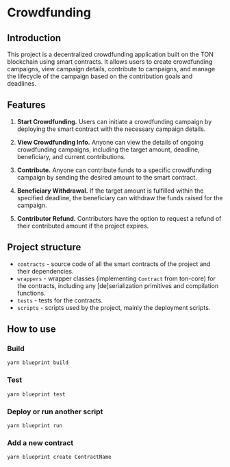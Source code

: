 # Crowdfunding

## Introduction

This project is a decentralized crowdfunding application built on the TON blockchain using smart contracts. It allows users to create crowdfunding campaigns, view campaign details, contribute to campaigns, and manage the lifecycle of the campaign based on the contribution goals and deadlines.

## Features

1. **Start Crowdfunding.**
Users can initiate a crowdfunding campaign by deploying the smart contract with the necessary campaign details.

2. **View Crowdfunding Info.**
Anyone can view the details of ongoing crowdfunding campaigns, including the target amount, deadline, beneficiary, and current contributions.

3. **Contribute.**
Anyone can contribute funds to a specific crowdfunding campaign by sending the desired amount to the smart contract.

4. **Beneficiary Withdrawal.**
If the target amount is fulfilled within the specified deadline, the beneficiary can withdraw the funds raised for the campaign.

5. **Contributor Refund.**
Contributors have the option to request a refund of their contributed amount if the project expires.

## Project structure

-   `contracts` - source code of all the smart contracts of the project and their dependencies.
-   `wrappers` - wrapper classes (implementing `Contract` from ton-core) for the contracts, including any [de]serialization primitives and compilation functions.
-   `tests` - tests for the contracts.
-   `scripts` - scripts used by the project, mainly the deployment scripts.

## How to use

### Build

`yarn blueprint build`

### Test

`yarn blueprint test`

### Deploy or run another script

`yarn blueprint run`

### Add a new contract

`yarn blueprint create ContractName`
